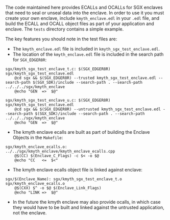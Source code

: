 The code maintained here provides ECALLs and OCALLs for SGX enclaves
that need to seal or unseal data into the enclave. In order to use it
you must create your own enclave, include ```kmyth_enclave.edl``` in
your ```.edl``` file, and build the ECALL and OCALL object files as
part of your application and enclave. The ```tests``` directory
contains a simple example.

The key features you should note in the test files are:
* The ```kmyth_enclave.edl``` file is included in ```kmyth_sgx_test_enclave.edl```.
* The location of the ```kmyth_enclave.edl``` file is included in the search path for ```SGX_EDGER8R```:
```
sgx/kmyth_sgx_test_enclave_t.c: $(SGX_EDGER8R) sgx/kmyth_sgx_test_enclave.edl
	@cd sgx && $(SGX_EDGER8R) --trusted kmyth_sgx_test_enclave.edl --search-path $(SGX_SDK)/include --search-path . --search-path ../../../sgx/kmyth_enclave
	@echo "GEN  =>  $@"
```
```
sgx/kmyth_sgx_test_enclave_u.c: $(SGX_EDGER8R) sgx/kmyth_sgx_test_enclave.edl
	@cd sgx && $(SGX_EDGER8R) --untrusted kmyth_sgx_test_enclave.edl --search-path $(SGX_SDK)/include --search-path . --search-path ../../../sgx/kmyth_enclave
	@echo "GEN  =>  $@"
```
* The kmyth enclave ecalls are built as part of building the Enclave Objects in the ```Makefile```:
```
sgx/kmyth_enclave_ecalls.o: ../../sgx/kmyth_enclave/kmyth_enclave_ecalls.cpp
	@$(CC) $(Enclave_C_Flags) -c $< -o $@
	@echo "CC   <=  $<"
```
* The kmyth enclave ecalls object file is linked against enclave:
```
sgx/$(Enclave_Name): sgx/kmyth_sgx_test_enclave_t.o sgx/kmyth_enclave_ecalls.o
	@$(CXX) $^ -o $@ $(Enclave_Link_Flags)
	@echo "LINK =>  $@"
```
* In the future the kmyth enclave may also provide ocalls, in which case they would have to be built and linked against the untrusted application, not the enclave.
